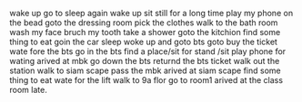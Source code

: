 wake up
go to sleep again
wake up 
sit still for a long time
play my phone on the bead 
goto the dressing room 
pick the clothes
walk to the bath room
wash my face 
bruch my tooth 
take a shower
goto the kitchion 
find some thing to eat
goin the car
sleep 
woke up and goto bts
goto buy the ticket
wate fore the bts 
go in the bts
find a place/sit for stand /sit
play phone for wating arived at mbk
go down the bts
returnd the bts ticket
walk out the station
walk to siam scape
pass the mbk
arived at siam scape
find some thing to eat
wate for the lift 
walk to 9a flor 
go to room1
arived at the class room 
late.
